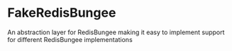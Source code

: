 # FakeRedisBungee
An abstraction layer for RedisBungee making it easy to implement support for different RedisBungee implementations
